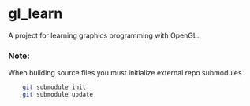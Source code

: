 # gl_learn

A project for learning graphics programming with OpenGL.

### Note:
When building source files you must initialize external repo submodules
```bash
    git submodule init
    git submodule update
```
